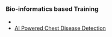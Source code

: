 ### Bio-informatics based Training
* []()
* [AI Powered Chest Disease Detection](https://github.com/amritg9/Portfolio/blob/main/Training/CourseraAIPoweredChestDisease.pdf)
